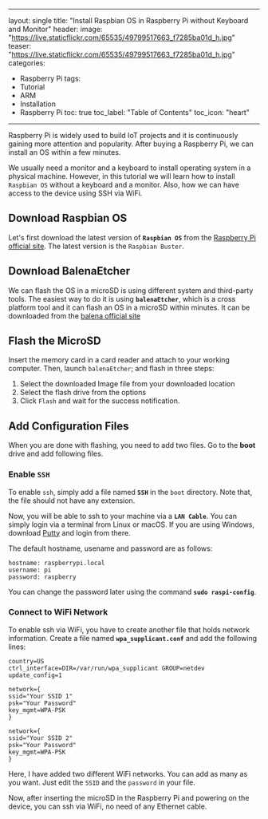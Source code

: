 
---
layout: single
title: "Install Raspbian OS in Raspberry Pi without Keyboard and Monitor"
header:
  image: "https://live.staticflickr.com/65535/49799517663_f7285ba01d_h.jpg"
  teaser: "https://live.staticflickr.com/65535/49799517663_f7285ba01d_h.jpg"
categories:
  - Raspberry Pi
tags:
  - Tutorial
  - ARM
  - Installation
  - Raspberry Pi
toc: true
toc_label: "Table of Contents"
toc_icon: "heart"
---

Raspberry Pi is widely used to build IoT projects and it is continuously gaining more attention and popularity. After buying a Raspberry Pi, we can install an OS within a few minutes.

We usually need a monitor and a keyboard to install operating system in a physical machine. However, in this tutorial we will learn how to install `Raspbian OS` without a keyboard and a monitor. Also, how we can have access to the device using SSH via WiFi.

## Download Raspbian OS
Let's first download the latest version of **`Raspbian OS`** from the [Raspberry Pi official site](https://www.raspberrypi.org/downloads/raspbian/). The latest version is the `Raspbian Buster`.

## Download BalenaEtcher
We can flash the OS in a microSD is using different system and third-party tools. The easiest way to do it is using **`balenaEtcher`**, which is a cross platform tool and it can flash an OS in a microSD within minutes. It can be downloaded from the [balena official site](https://www.balena.io/etcher/)

## Flash the MicroSD
Insert the memory card in a card reader and attach to your working computer. Then, launch `balenaEtcher`; and flash in three steps:

1. Select the downloaded Image file from your downloaded location
2. Select the flash drive from the options
3. Click `Flash` and wait for the success notification.

## Add Configuration Files
When you are done with flashing, you need to add two files. Go to the **boot** drive and add following files.

### Enable `SSH`
To enable `ssh`, simply add a file named **`SSH`** in the `boot` directory. Note that, the file should not have any extension. 

Now, you will be able to ssh to your machine via a **`LAN Cable`**. You can simply login via a terminal from Linux or macOS. If you are using Windows, download [Putty](https://www.chiark.greenend.org.uk/~sgtatham/putty/) and login from there.

The default hostname, usename and password are as follows:
```
hostname: raspberrypi.local
username: pi
password: raspberry
```
You can change the password later using the command **`sudo raspi-config`**.

### Connect to WiFi Network
To enable ssh via WiFi, you have to create another file that holds network information. Create a file named **`wpa_supplicant.conf`** and add the following lines:
```
country=US
ctrl_interface=DIR=/var/run/wpa_supplicant GROUP=netdev
update_config=1

network={
ssid="Your SSID 1"
psk="Your Password"
key_mgmt=WPA-PSK
}

network={
ssid="Your SSID 2"
psk="Your Password"
key_mgmt=WPA-PSK
}
```

Here, I have added two different WiFi networks. You can add as many as you want. Just edit the `SSID` and the `password` in your file. 

Now, after inserting the microSD in the Raspberry Pi and powering on the device, you can ssh via WiFi, no need of any Ethernet cable.
<!--stackedit_data:
eyJoaXN0b3J5IjpbMTg1MDE3NzQxNCwtMTI3NjAwNTM4OCwtMT
M2NjYwNzAxMl19
-->